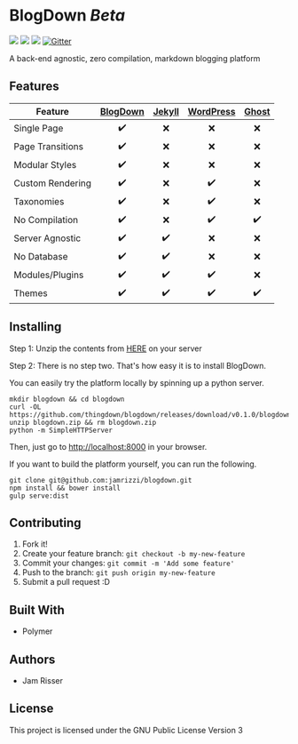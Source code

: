 # BlogDown _Beta_

[![](https://img.shields.io/docker/stars/thingdown/blogdown.svg?style=flat-square)](https://hub.docker.com/r/thingdown/blogdown/) [![](https://img.shields.io/docker/pulls/thingdown/blogdown.svg?style=flat-square)](https://hub.docker.com/r/thingdown/blogdown/) [![](https://img.shields.io/docker/build/thingdown/blogdown.svg?style=flat-square)](https://hub.docker.com/r/thingdown/blogdown/) [![Gitter](https://img.shields.io/gitter/room/nwjs/nw.js.svg?style=flat-square)](https://gitter.im/thingdown/blogdown?utm_source=badge&utm_medium=badge&utm_campaign=pr-badge)

A back-end agnostic, zero compilation, markdown blogging platform


## Features

| Feature | [BlogDown](https://github.com/thingdown/blogdown) | [Jekyll](https://jekyllrb.com/) | [WordPress](https://wordpress.org/) | [Ghost](https://ghost.org/) |
| ---------------- | :----------------: | :----------------: | :----------------: | :----------------: |
| Single Page      | :heavy_check_mark: | :x:                | :x:                | :x:                |
| Page Transitions | :heavy_check_mark: | :x:                | :x:                | :x:                |
| Modular Styles   | :heavy_check_mark: | :x:                | :x:                | :x:                |
| Custom Rendering | :heavy_check_mark: | :x:                | :heavy_check_mark: | :x:                |
| Taxonomies       | :heavy_check_mark: | :x:                | :heavy_check_mark: | :x:                |
| No Compilation   | :heavy_check_mark: | :x:                | :heavy_check_mark: | :heavy_check_mark: |
| Server Agnostic  | :heavy_check_mark: | :heavy_check_mark: | :x:                | :x:                |
| No Database      | :heavy_check_mark: | :heavy_check_mark: | :x:                | :x:                |
| Modules/Plugins  | :heavy_check_mark: | :heavy_check_mark: | :heavy_check_mark: | :x:                |
| Themes           | :heavy_check_mark: | :heavy_check_mark: | :heavy_check_mark: | :heavy_check_mark: |

## Installing
Step 1: Unzip the contents from [HERE](https://github.com/thingdown/blogdown/releases/download/v0.1.0/blogdown.zip) on your server

Step 2: There is no step two. That's how easy it is to install BlogDown.

You can easily try the platform locally by spinning up a python server.
```
mkdir blogdown && cd blogdown
curl -OL https://github.com/thingdown/blogdown/releases/download/v0.1.0/blogdown.zip
unzip blogdown.zip && rm blogdown.zip
python -m SimpleHTTPServer
```
Then, just go to [http://localhost:8000](http://localhost:8000) in your browser.

If you want to build the platform yourself, you can run the following.
```
git clone git@github.com:jamrizzi/blogdown.git
npm install && bower install
gulp serve:dist
```

## Contributing
1. Fork it!
2. Create your feature branch: `git checkout -b my-new-feature`
3. Commit your changes: `git commit -m 'Add some feature'`
4. Push to the branch: `git push origin my-new-feature`
5. Submit a pull request :D

## Built With
* Polymer

## Authors
* Jam Risser

## License
This project is licensed under the GNU Public License Version 3

